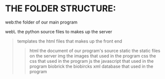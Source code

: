 ﻿THE FOLDER STRUCTURE:
===================================
web:the folder of our main program

web\\*.*		the python source files to makes up the server
> templates     the html files that makes up the front end	
> > html        the document of our program's source
> static        the static files on the server
> > img         the images that used in the program
> > css         the css that used in the program
> > js          the javascript that used in the program
> biobrick      the biobircks xml database that used in the program